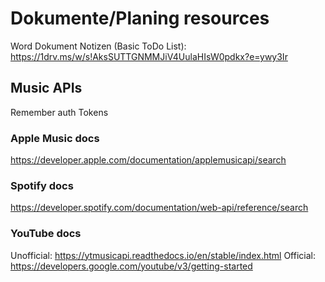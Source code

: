 # Dokumente/Planing resources

Word Dokument Notizen (Basic ToDo List):
https://1drv.ms/w/s!AksSUTTGNMMJiV4UulaHIsW0pdkx?e=ywy3Ir

## Music APIs

Remember auth Tokens

### Apple Music docs

https://developer.apple.com/documentation/applemusicapi/search

### Spotify docs

https://developer.spotify.com/documentation/web-api/reference/search

### YouTube docs

Unofficial: https://ytmusicapi.readthedocs.io/en/stable/index.html
Official: https://developers.google.com/youtube/v3/getting-started
